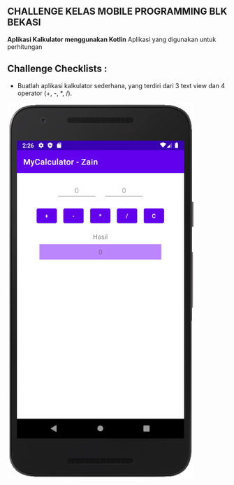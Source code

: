 ## CHALLENGE KELAS MOBILE PROGRAMMING BLK BEKASI
**Aplikasi Kalkulator menggunakan Kotlin**
Aplikasi yang digunakan untuk perhitungan

## Challenge Checklists :
- Buatlah aplikasi kalkulator sederhana, yang terdiri dari 3 text view dan 4 operator (+, -, *, /).

![Screenshot](https://github.com/nurzainpradana/Challenge-Kalkulator/blob/master/ScreenShoot.PNG?raw=true)
